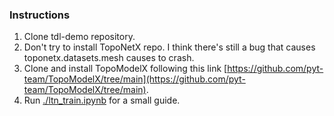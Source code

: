 ### Instructions
1.  Clone tdl-demo repository.
2. Don't try to install TopoNetX repo. I think there's still a bug that causes toponetx.datasets.mesh causes to crash.
3. Clone and install TopoModelX following this link [https://github.com/pyt-team/TopoModelX/tree/main](https://github.com/pyt-team/TopoModelX/tree/main). 
4. Run [./ltn_train.ipynb](./ltn_train.ipynb) for a small guide.
 
